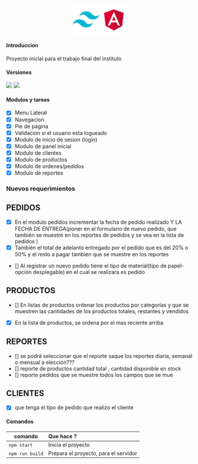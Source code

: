 <p align="center">
    <img src="src/assets/preview/logo.png" width="150">
</p>

#### Introduccion

Proyecto inicial para el trabajo final del instituto

#### Versiones

<a href="https://angular.io"><img height= "24" src= "https://img.shields.io/badge/Angular 18-DD0031?style=for-the-badge&logo=angular&logoColor=white"></a> <a href="https://tailwindcss.com"><img height= "24" src= "https://img.shields.io/badge/Tailwind 3-0ea5e9?style=for-the-badge&logo=tailwind-css&logoColor=white"></a>

#### Modulos y tareas

- [x] Menu Lateral
- [x] Navegacion
- [x] Pie de pagina
- [x] Validacion si el usuario esta logueado
- [x] Modulo de inicio de sesion (login)
- [x] Modulo de panel inicial
- [x] Modulo de clientes
- [x] Modulo de productos
- [x] Modulo de ordenes/pedidos
- [x] Modulo de reportes

### Nuevos requerimientos

## PEDIDOS

- [x] En el modulo pedidos incrementar la fecha de pedido realizado Y LA FECHA DE ENTREGA(poner en el formulario de nuevo pedido, que también se muestre en los reportes de pedidos y se vea en la lista de pedidos )
- [x] También el total de adelanto entregado por el pedido que es del 20% o 50% y el resto a pagar tambien que se muestre en los reportes
- [] Al registrar un nuevo pedido tiene el tipo de material(tipo de papel-opción desplegable) en el cual se realizara es pedido

## PRODUCTOS

- [] En listas de productos ordenar los productos por categorías y que se muestren las cantidades de los productos totales, restantes y vendidos
- [x] En la lista de productos, se ordena por el mas reciente arriba

## REPORTES

- [] se podrá seleccionar que el reporte saque los reportes diaria, semanal o mensual a elección???
- [] reporte de productos cantidad total , cantidad disponible en stock
- [] reporte pedidos que se muestre todos los campos que se mue

## CLIENTES

- [x] que tenga el tipo de pedido que realizo el cliente

#### Comandos

| comando         | Que hace ?                            |
| --------------- | :------------------------------------ |
| `npm start`     | Inicia el proyecto                    |
| `npm run build` | Prepara el proyecto, para el servidor |

